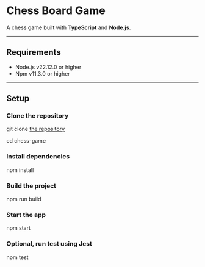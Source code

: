 # Chess Board Game

A chess game built with **TypeScript** and **Node.js**.

---

## Requirements

- Node.js v22.12.0 or higher
- Npm v11.3.0 or higher

---

## Setup

### Clone the repository

git clone [the repository](https://github.com/rizky-pm/chess-game.git)

cd chess-game

### Install dependencies

npm install

### Build the project

npm run build

### Start the app

npm start

### Optional, run test using Jest

npm test
